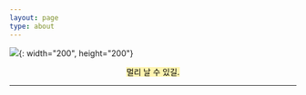 ```yaml
---
layout: page
type: about
---
```


![](../../images/albatross.png){: width="200", height="200"}

<center>
<mark style="background-color: #fff5b1">
멀리 날 수 있길.
</mark>
</center>


--- 

